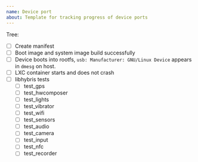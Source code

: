```yaml
---
name: Device port
about: Template for tracking progress of device ports
---
```


Tree: <!-- halium-5.1 or halium-7.1 -->

- [ ] Create manifest <!-- Link to the manifest, contained in a pull request to https://github.com/Halium/halium-devices -->
- [ ] Boot image and system image build successfully
- [ ] Device boots into rootfs, `usb: Manufacturer: GNU/Linux Device` appears in `dmesg` on host.
- [ ] LXC container starts and does not crash
- [ ] libhybris tests
  * [ ] test_gps
  * [ ] test_hwcomposer
  * [ ] test_lights
  * [ ] test_vibrator
  * [ ] test_wifi
  * [ ] test_sensors
  * [ ] test_audio
  * [ ] test_camera
  * [ ] test_input
  * [ ] test_nfc
  * [ ] test_recorder

<!-- 
Other information goes below this comment. Possible topics of comment may 
include special flashing or building instructions, such as manual effort to
change vendor files.
-->
